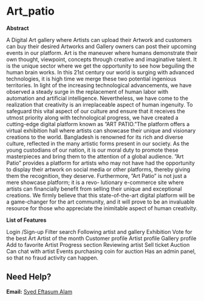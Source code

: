 # Art_patio

**Abstract**

A Digital Art gallery where Artists can upload their Artwork and customers can buy their desired Artworks and Gallery owners can post their upcoming events in our platform. 
Art is the maneuver where humans demonstrate their own thought, viewpoint, concepts through creative and imaginative talent. It is the unique sector where
we get the opportunity to see how beguiling the human brain works. In this 21st century our world is surging with advanced technologies, it is high time we merge these two potential ingenious territories. In light of the increasing technological advancements, we have observed a steady surge in the replacement of human labor with automation and artificial intelligence. Nevertheless, we have come to the realization that creativity is an irreplaceable aspect of human ingenuity. To safeguard this vital aspect of our culture and ensure that it receives the utmost priority along with technological progress, we have created a cutting-edge digital platform known as ”ART PATIO.”The platform offers a virtual exhibition hall where artists can showcase their
unique and visionary creations to the world. Bangladesh is renowned for its rich and diverse culture, reflected in the many artistic forms present in our
society. As the young custodians of our nation, it is our moral duty to promote these masterpieces and bring them to the attention of a global audience. ”Art Patio” provides a platform for artists who may not have had the opportunity to display their artwork on social media or other platforms, thereby giving them the recognition, they deserve. 
Furthermore, ”Art Patio” is not just a mere showcase platform; it is a revo- lutionary e-commerce site where artists can financially benefit from selling their unique and exceptional creations. We firmly believe that this state-of-the-art digital platform will be a game-changer for the art community, and it will prove to be an invaluable resource for those who appreciate the inimitable aspect of human creativity.


**List of Features**

Login /Sign-up
Filter
search
Following artist and gallery
Exhibition
Vote for the best Art
Artist of the month
Customer profile
Artist profile
Gallery profile
Add to favorite
Artist Progress section
Reviewing artist
Sell ticket
Auction
Can chat with artist
Events
purchasing coin for auction
Has an admin panel, so that no fraud activity can happen.




## Need Help?
**Email:** [Syed Eftasum Alam](mailto:salam201133@bscse.uiu.ac.bd)
